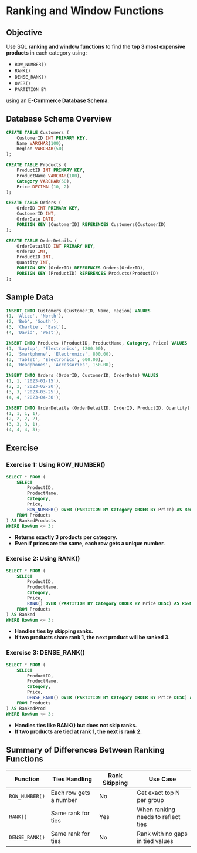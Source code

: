 # Ranking and Window Functions

## Objective
Use SQL **ranking and window functions** to find the **top 3 most expensive products** in each category using:

- `ROW_NUMBER()`
- `RANK()`
- `DENSE_RANK()`
- `OVER()`
- `PARTITION BY`

using an **E-Commerce Database Schema**.

## Database Schema Overview

```sql
CREATE TABLE Customers (
    CustomerID INT PRIMARY KEY,
    Name VARCHAR(100),
    Region VARCHAR(50)
);

CREATE TABLE Products (
    ProductID INT PRIMARY KEY,
    ProductName VARCHAR(100),
    Category VARCHAR(50),
    Price DECIMAL(10, 2)
);

CREATE TABLE Orders (
    OrderID INT PRIMARY KEY,
    CustomerID INT,
    OrderDate DATE,
    FOREIGN KEY (CustomerID) REFERENCES Customers(CustomerID)
);

CREATE TABLE OrderDetails (
    OrderDetailID INT PRIMARY KEY,
    OrderID INT,
    ProductID INT,
    Quantity INT,
    FOREIGN KEY (OrderID) REFERENCES Orders(OrderID),
    FOREIGN KEY (ProductID) REFERENCES Products(ProductID)
);
```

## Sample Data
```sql
INSERT INTO Customers (CustomerID, Name, Region) VALUES
(1, 'Alice', 'North'),
(2, 'Bob', 'South'),
(3, 'Charlie', 'East'),
(4, 'David', 'West');

INSERT INTO Products (ProductID, ProductName, Category, Price) VALUES
(1, 'Laptop', 'Electronics', 1200.00),
(2, 'Smartphone', 'Electronics', 800.00),
(3, 'Tablet', 'Electronics', 600.00),
(4, 'Headphones', 'Accessories', 150.00);

INSERT INTO Orders (OrderID, CustomerID, OrderDate) VALUES
(1, 1, '2023-01-15'),
(2, 2, '2023-02-20'),
(3, 3, '2023-03-25'),
(4, 4, '2023-04-30');

INSERT INTO OrderDetails (OrderDetailID, OrderID, ProductID, Quantity) VALUES
(1, 1, 1, 1),
(2, 2, 2, 2),
(3, 3, 3, 1),
(4, 4, 4, 3);
```

## Exercise
### Exercise 1: Using ROW_NUMBER()
```sql
SELECT * FROM (
    SELECT 
        ProductID,
        ProductName,
        Category,
        Price,
        ROW_NUMBER() OVER (PARTITION BY Category ORDER BY Price) AS RowNum
    FROM Products
) AS RankedProducts
WHERE RowNum <= 3;
```
- **Returns exactly 3 products per category.**
- **Even if prices are the same, each row gets a unique number.**


### Exercise 2: Using RANK()
```sql
SELECT * FROM (
    SELECT 
        ProductID,
        ProductName,
        Category,
        Price,
        RANK() OVER (PARTITION BY Category ORDER BY Price DESC) AS RowNum
    FROM Products
) AS Ranked
WHERE RowNum <= 3;
```
- **Handles ties by skipping ranks.**
- **If two products share rank 1, the next product will be ranked 3.**

### Exercise 3: DENSE_RANK()
```sql
SELECT * FROM (
    SELECT 
        ProductID,
        ProductName,
        Category,
        Price,
        DENSE_RANK() OVER (PARTITION BY Category ORDER BY Price DESC) AS RowNum
    FROM Products
) AS RankedProd
WHERE RowNum <= 3;
```
- **Handles ties like RANK() but does not skip ranks.**
- **If two products are tied at rank 1, the next is rank 2.**

## Summary of Differences Between Ranking Functions

| Function       | Ties Handling          | Rank Skipping | Use Case                                 |
|----------------|------------------------|----------------|-------------------------------------------|
| `ROW_NUMBER()` | Each row gets a number | No         | Get exact top N per group                 |
| `RANK()`       | Same rank for ties    | Yes        | When ranking needs to reflect ties        |
| `DENSE_RANK()` | Same rank for ties    | No         | Rank with no gaps in tied values          |
